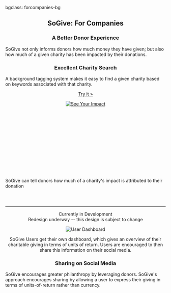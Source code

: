 bgclass: forcompanies-bg

<div class="forcompanies-bg">
</div>

<div class="col-md-12">
	<center>
		<H2>SoGive: For Companies</H2>
	</center>
</div>

<div class="col-md-12">
	<div class="col-md-offset-2 col-md-4">
		<center>
			<H3>A Better Donor Experience</H3>
		</center>
		<p class="sogive-text-body">
			SoGive not only informs donors how much money they have given; but also how much of a given charity has been impacted by their donations.
		</p>
	</div>
	<div class="col-md-4">
		<center>
			<H3>Excellent Charity Search</H3>
		</center>
		<p class="sogive-text-body">
			A background tagging system makes it easy to find a given charity based on keywords associated with that charity.
		</p>
		<center>
      		<p>
        		<a class="btn btn-default" href="https://app.sogive.org" target="_blank" role="button">Try it &raquo;</a>
      		</p>
    	</center>
	</div>
</div>
<div class="col-md-12">
	<div class="col-md-offset-2 col-md-4">
		<center>
			<a href="https://app.sogive.org/#charity?charityId=halo-trust"><img src="img/impact-phone.png" alt="See Your Impact" class="impact-image"></a>
		</center>
	</div>
	<div class="col-md-4 hidden-sm hidden-xs" style="height:15em;">
	</div>
	<div class="col-md-4">
		<p class="sogive-text-body">
			SoGive can tell donors how much of a charity's impact is attributed to their donation
		</p>
	</div>
</div>
<div class="col-md-12 hidden-xs hidden-sm" style="height:2em;">
</div>
<hr>
<div class="col-md-12">
	<center>
		<p class="text-muted">
			Currently in Development
			<br>
			Redesign underway -- this design is subject to change
		</p>
	</center>
	<div class="col-md-offset-1 col-md-10">
		<center>
			<img src="img/dashboard.png" alt="User Dashboard" class="dashboard-image">
			<br>
			<p class="sogive-text-body" style="text-align: center;">
				SoGive Users get their own dashboard, which gives an overview of their charitable giving in terms of units of return. Users are encouraged to then share this information on their social media.
			</p>
		</center>
	</div>
</div>
<div class="col-md-12">
	<div class="col-md-offset-3 col-md-6">
		<center>
			<H3>Sharing on Social Media</H3>
		</center>
		<p class="sogive-text-body">
			SoGive encourages greater philanthropy by leveraging donors. SoGive's approach encourages sharing by allowing a user to express their giving in terms of units-of-return rather than currency.
		</p>
	</div>
</div>
